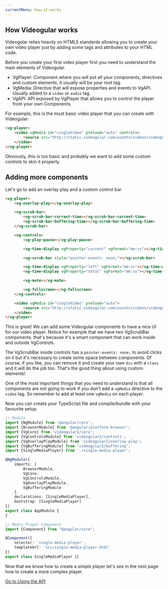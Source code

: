 ```yaml
---
currentMenu: how-it-works
---
```


## How Videogular works

Videogular relies heavily on HTML5 standards allowing you to create your own video player just by adding some tags and attributes to your HTML code.

Before you create your first video player first you need to understand the main elements of Videogular.

* VgPlayer: Component where you will put all your components, directives and custom elements. It usually will be your root tag.
* VgMedia: Directive that will expose properties and events to VgAPI. Usually added to a `video` or `audio` tag.
* VgAPI: API exposed by VgPlayer that allows you to control the player from your own Components.

For example, this is the most basic video player that you can create with Videogular:

```html
<vg-player>
    <video vgMedia id="singleVideo" preload="auto" controls>
        <source src="http://static.videogular.com/assets/videos/videogular.mp4" type="video/mp4">
    </video>
</vg-player>
```

Obviously, this is too basic and probably we want to add some custom controls to skin it properly.

## Adding more components

Let's go to add an overlay play and a custom control bar.

```html
<vg-player>
    <vg-overlay-play></vg-overlay-play>

    <vg-scrub-bar>
        <vg-scrub-bar-current-time></vg-scrub-bar-current-time>
        <vg-scrub-bar-buffering-time></vg-scrub-bar-buffering-time>
    </vg-scrub-bar>

    <vg-controls>
        <vg-play-pause></vg-play-pause>

        <vg-time-display vgProperty="current" vgFormat="mm:ss"></vg-time-display>

        <vg-scrub-bar style="pointer-events: none;"></vg-scrub-bar>

        <vg-time-display vgProperty="left" vgFormat="mm:ss"></vg-time-display>
        <vg-time-display vgProperty="total" vgFormat="mm:ss"></vg-time-display>

        <vg-mute></vg-mute>

        <vg-fullscreen></vg-fullscreen>
    </vg-controls>

    <video vgMedia id="singleVideo" preload="auto">
        <source src="http://static.videogular.com/assets/videos/videogular.mp4" type="video/mp4">
    </video>
</vg-player>

```

This is great! We can add some Videogular components to have a nice UI for our video player. Notice for example that we have two VgScrubBar components. that's because it's a smart component that can work inside and outside VgControls.

The VgScrubBar inside controls has a `pointer-events: none;` to avoid clicks on it but it's necessary to create some space between components. Of course, if you like, you can remove it and create your own `div` with a `class` and it will do the job too. That's the good thing about using custom elements!

One of the most important things that you need to understand is that all components are not going to work if you don't add a `vgMedia` directive to the `video` tag. So remember to add at least one `vgMedia` on each player.

Now you can create your TypeScript file and compile/bundle with your favourite setup.

```typescript
// Module
import {NgModule} from '@angular/core';
import {BrowserModule} from '@angular/platform-browser';
import {VgCore} from 'videogular2/core';
import {VgControlsModule} from 'videogular2/controls';
import {VgOverlayPlayModule} from 'videogular2/overlay-play';
import {VgBufferingModule} from 'videogular2/buffering';
import {SingleMediaPlayer} from './single-media-player';

@NgModule({
    imports: [
        BrowserModule,
        VgCore,
        VgControlsModule,
        VgOverlayPlayModule,
        VgBufferingModule
    ],
    declarations: [SingleMediaPlayer],
    bootstrap: [SingleMediaPlayer]
})
export class AppModule {
}

// Media Player Component
import {Component} from "@angular/core";

@Component({
    selector: 'single-media-player',
    templateUrl: 'src/single-media-player.html'
})
export class SingleMediaPlayer {}
```

Now that we know how to create a simple player let's see in the next page how to create a more complex player.

[Go to Using the API](using-the-api.md)
